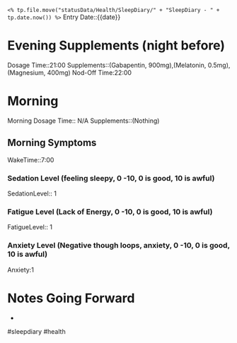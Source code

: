 `<% tp.file.move("statusData/Health/SleepDiary/" + "SleepDiary - " + tp.date.now()) %>`
Entry Date::{{date}}
# Evening Supplements (night before)
Dosage Time::21:00
Supplements::(Gabapentin, 900mg),(Melatonin, 0.5mg), (Magnesium, 400mg)
Nod-Off Time:22:00
# Morning
Morning Dosage Time:: N/A
Supplements::(Nothing)
## Morning Symptoms
WakeTime::7:00
### Sedation Level (feeling sleepy, 0 -10, 0 is good, 10 is awful) 
SedationLevel:: 1
### Fatigue Level (Lack of Energy, 0 -10, 0 is good, 10 is awful) 
FatigueLevel:: 1
### Anxiety Level (Negative though loops, anxiety, 0 -10, 0 is good, 10 is awful)
Anxiety:1

# Notes Going Forward
- 
#sleepdiary
#health 
